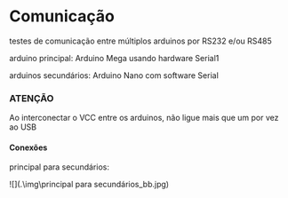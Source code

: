# Comunicação

testes de comunicação entre múltiplos arduinos por RS232 e/ou RS485



arduino principal: Arduino Mega usando hardware Serial1

arduinos secundários: Arduino Nano com software Serial



### ATENÇÃO

Ao interconectar o VCC entre os arduinos, não ligue mais que um por vez ao USB



#### Conexões

principal para secundários:

![](.\img\principal para secundários_bb.jpg)